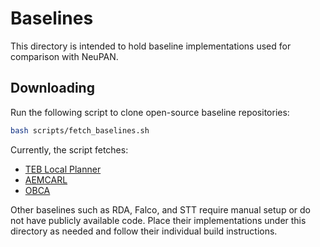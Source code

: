 # Baselines

This directory is intended to hold baseline implementations used for comparison with NeuPAN.

## Downloading

Run the following script to clone open-source baseline repositories:

```bash
bash scripts/fetch_baselines.sh
```

Currently, the script fetches:

- [TEB Local Planner](https://github.com/rst-tu-dortmund/teb_local_planner)
- [AEMCARL](https://github.com/SJWang2015/AEMCARL)
- [OBCA](https://github.com/XiaojingGeorgeZhang/OBCA)

Other baselines such as RDA, Falco, and STT require manual setup or do not have publicly available code. Place their
implementations under this directory as needed and follow their individual build instructions.
